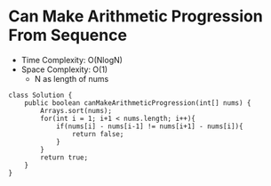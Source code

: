 # Can Make Arithmetic Progression From Sequence

- Time Complexity: O(NlogN)
- Space Complexity: O(1)
  - N as length of nums

```
class Solution {
    public boolean canMakeArithmeticProgression(int[] nums) {
        Arrays.sort(nums);
        for(int i = 1; i+1 < nums.length; i++){
            if(nums[i] - nums[i-1] != nums[i+1] - nums[i]){
                return false;
            }
        }
        return true;
    }
}
```
